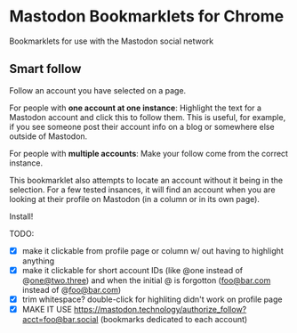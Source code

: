 # Mastodon Bookmarklets for Chrome
Bookmarklets for use with the Mastodon social network

## Smart follow

Follow an account you have selected on a page.

For people with **one account at one instance**: Highlight the text for a Mastodon account and click this to follow them. This is useful, for example, if you see someone post their account info on a blog or somewhere else outside of Mastodon.

For people with **multiple accounts**: Make your follow come from the correct instance. 

This bookmarklet also attempts to locate an account without it being in the selection. For a few tested insances, it will find an account when you are looking at their profile on Mastodon (in a column or in its own page).

Install!

TODO:

* [x] make it clickable from profile page or column w/ out having to highlight anything
* [x] make it clickable for short account IDs (like @one instead of @one@two.three) and when the initial @ is forgotton (foo@bar.com instead of @foo@bar.com) 
* [x] trim whitespace? double-click for highliting didn't work on profile page
* [x] MAKE IT USE https://mastodon.technology/authorize_follow?acct=foo@bar.social (bookmarks dedicated to each account)
